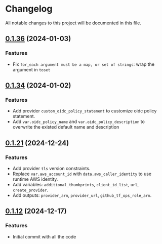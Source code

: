 # Changelog

All notable changes to this project will be documented in this file.
## [0.1.36]() (2024-01-03)
### Features
* Fix `for_each argument must be a map, or set of strings`: wrap the argument in `toset`

## [0.1.34]() (2024-01-02)
### Features
* Add provider `custom_oidc_policy_statement` to customize oidc policy statement.
* Add `var.oidc_policy_name` and `var.oidc_policy_description` to overwrite the existed default name and description

## [0.1.21]() (2024-12-24)
### Features
* Add provider `tls` version constraints.
* Replace `var.aws_account_id` with `data.aws_caller_identity` to use runtime AWS identity.
* Add variables: `additional_thumbprints`, `client_id_list`, `url`, `create_provider`.
* Add outputs: `provider_arn`, `provider_url`, `github_tf_ops_role_arn`.

## [0.1.12]() (2024-12-17)
### Features
* Initial commit with all the code
